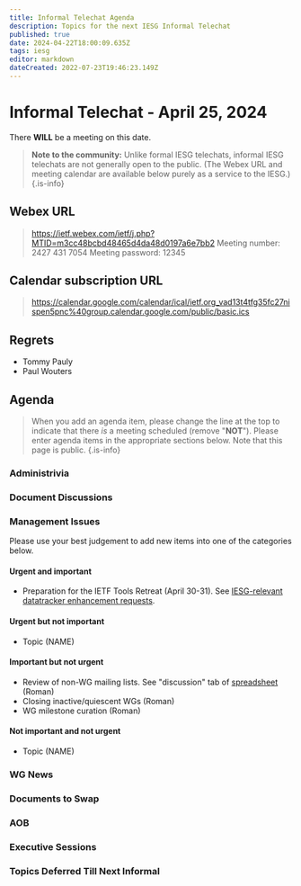 ```yaml
---
title: Informal Telechat Agenda
description: Topics for the next IESG Informal Telechat
published: true
date: 2024-04-22T18:00:09.635Z
tags: iesg
editor: markdown
dateCreated: 2022-07-23T19:46:23.149Z
---
```


# Informal Telechat - April 25, 2024 

 There **WILL** be a meeting on this date.

> **Note to the community:** Unlike formal IESG telechats, informal IESG telechats are not generally open to the public. (The Webex URL and meeting calendar are available below purely as a service to the IESG.)
{.is-info}


## Webex URL

> https://ietf.webex.com/ietf/j.php?MTID=m3cc48bcbd48465d4da48d0197a6e7bb2
Meeting number: 2427 431 7054
Meeting password: 12345 

## Calendar subscription URL

> https://calendar.google.com/calendar/ical/ietf.org_vad13t4tfg35fc27nispen5pnc%40group.calendar.google.com/public/basic.ics


## Regrets
- Tommy Pauly
- Paul Wouters


## Agenda

> When you add an agenda item, please change the line at the top to indicate that there *is* a meeting scheduled (remove "**NOT**"). Please enter agenda items in the appropriate sections below.
Note that this page is public.
{.is-info}

### Administrivia

### Document Discussions


### Management Issues

Please use your best judgement to add new items into one of the categories below.

#### Urgent and important

* Preparation for the IETF Tools Retreat (April 30-31).  See [IESG-relevant datatracker enhancement requests](https://docs.google.com/document/d/1pPs_f4KAuxRiNp1vZJnfsM1tH1GReaMEz8pstCGWEzw/).

#### Urgent but not important

* Topic (NAME)

#### Important but not urgent

* Review of non-WG mailing lists.  See "discussion" tab of [spreadsheet](https://docs.google.com/spreadsheets/d/13IQQDeQoZNLdgkGoEdOew4umT4mDojZS0Z5fuR4nuMk/) (Roman)
* Closing inactive/quiescent  WGs (Roman)
* WG milestone curation (Roman)

#### Not important and not urgent

* Topic (NAME)

### WG News 

### Documents to Swap 

### AOB

### Executive Sessions


### Topics Deferred Till Next Informal 

